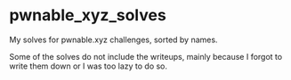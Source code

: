 # pwnable_xyz_solves
My solves for pwnable.xyz challenges, sorted by names.

Some of the solves do not include the writeups, mainly because I forgot to write them down or I was too lazy to do so.
